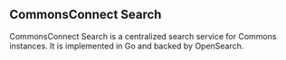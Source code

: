## CommonsConnect Search

CommonsConnect Search is a centralized search service for Commons instances. It is implemented in Go and backed by OpenSearch.